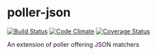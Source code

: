 poller-json
===========

[![Build Status](https://travis-ci.org/mkrogemann/poller-json.png?branch=master)](https://travis-ci.org/mkrogemann/poller-json)
[![Code Climate](https://codeclimate.com/github/mkrogemann/poller-json.png)](https://codeclimate.com/github/mkrogemann/poller-json)
[![Coverage Status](https://coveralls.io/repos/mkrogemann/poller-json/badge.png?branch=master)](https://coveralls.io/r/mkrogemann/poller-json)

An extension of poller offering JSON matchers